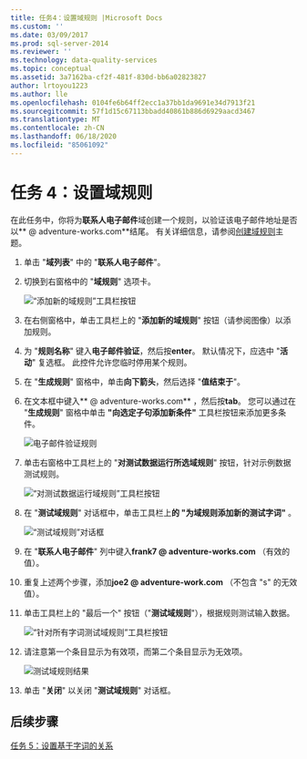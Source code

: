 ```yaml
---
title: 任务4：设置域规则 |Microsoft Docs
ms.custom: ''
ms.date: 03/09/2017
ms.prod: sql-server-2014
ms.reviewer: ''
ms.technology: data-quality-services
ms.topic: conceptual
ms.assetid: 3a7162ba-cf2f-481f-830d-bb6a02823827
author: lrtoyou1223
ms.author: lle
ms.openlocfilehash: 0104fe6b64ff2ecc1a37bb1da9691e34d7913f21
ms.sourcegitcommit: 57f1d15c67113bbadd40861b886d6929aacd3467
ms.translationtype: MT
ms.contentlocale: zh-CN
ms.lasthandoff: 06/18/2020
ms.locfileid: "85061092"
---
```

# <a name="task-4-setting-domain-rules"></a>任务 4：设置域规则
  在此任务中，你将为**联系人电子邮件**域创建一个规则，以验证该电子邮件地址是否以** \@ adventure-works.com**结尾。 有关详细信息，请参阅[创建域规则](https://msdn.microsoft.com/library/hh510397.aspx)主题。  
  
1.  单击 "**域列表**" 中的 "**联系人电子邮件**"。  
  
2.  切换到右窗格中的 "**域规则**" 选项卡。  
  
     ![“添加新的域规则”工具栏按钮](../../2014/tutorials/media/et-settingdomainrules-01.jpg "“添加新的域规则”工具栏按钮")  
  
3.  在右侧窗格中，单击工具栏上的 "**添加新的域规则**" 按钮（请参阅图像）以添加规则。  
  
4.  为 "**规则名称**" 键入**电子邮件验证**，然后按**enter**。 默认情况下，应选中 "**活动**" 复选框。 此控件允许您临时停用某个规则。  
  
5.  在 "**生成规则**" 窗格中，单击**向下箭头**，然后选择 "**值结束于**"。  
  
6.  在文本框中键入** \@ adventure-works.com** ，然后按**tab**。 您可以通过在 "**生成规则**" 窗格中单击 **"向选定子句添加新条件"** 工具栏按钮来添加更多条件。  
  
     ![电子邮件验证规则](../../2014/tutorials/media/et-settingdomainrules-02.jpg "电子邮件验证规则")  
  
7.  单击右窗格中工具栏上的 "**对测试数据运行所选域规则**" 按钮，针对示例数据测试规则。  
  
     ![“对测试数据运行域规则”工具栏按钮](../../2014/tutorials/media/et-settingdomainrules-03.jpg "“对测试数据运行域规则”工具栏按钮")  
  
8.  在 "**测试域规则**" 对话框中，单击工具栏上**的 "为域规则添加新的测试字词"** 。  
  
     ![“测试域规则”对话框](../../2014/tutorials/media/et-settingdomainrules-04.jpg "“测试域规则”对话框")  
  
9. 在 "**联系人电子邮件**" 列中键入**frank7 \@ adventure-works.com** （有效的值）。  
  
10. 重复上述两个步骤，添加**joe2 \@ adventure-work.com** （不包含 "s" 的无效值）。  
  
11. 单击工具栏上的 "最后一个" 按钮（"**测试域规则**"），根据规则测试输入数据。  
  
     ![“针对所有字词测试域规则”工具栏按钮](../../2014/tutorials/media/et-settingdomainrules-05.jpg "“针对所有字词测试域规则”工具栏按钮")  
  
12. 请注意第一个条目显示为有效项，而第二个条目显示为无效项。  
  
     ![测试域规则结果](../../2014/tutorials/media/et-settingdomainrules-06.jpg "测试域规则结果")  
  
13. 单击 "**关闭**" 以关闭 "**测试域规则**" 对话框。  
  
## <a name="next-step"></a>后续步骤  
 [任务 5：设置基于字词的关系](../../2014/tutorials/task-5-setting-term-based-relationships.md)  
  
  
